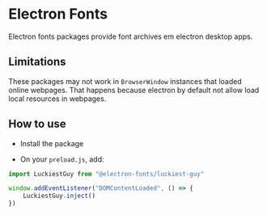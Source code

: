 # Electron Fonts

Electron fonts packages provide font archives em electron desktop apps.

## Limitations

These packages may not work in `BrowserWindow` instances that loaded online webpages. That happens because electron by default not allow load local resources in webpages.

## How to use

* Install the package

* On your `preload.js`, add:

```ts
import LuckiestGuy from "@electron-fonts/luckiest-guy"

window.addEventListener("DOMContentLoaded", () => {
    LuckiestGuy.inject()
})
```